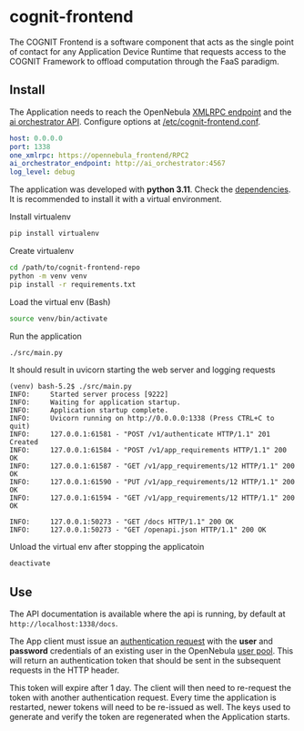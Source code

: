 # cognit-frontend

The COGNIT Frontend  is a software component that acts as the single point of contact for any Application Device Runtime that requests access to the COGNIT Framework to  offload computation through the FaaS paradigm.

## Install

The Application needs to reach the OpenNebula [XMLRPC endpoint](https://docs.opennebula.io/6.8/installation_and_configuration/opennebula_services/oned.html#xml-rpc-server-configuration) and the [ai orchestrator API](https://github.com/SovereignEdgeEU-COGNIT/ai-orchestrator). Configure options at [/etc/cognit-frontend.conf](/share/etc/cognit-frontend.conf).

```yaml
host: 0.0.0.0
port: 1338
one_xmlrpc: https://opennebula_frontend/RPC2
ai_orchestrator_endpoint: http://ai_orchestrator:4567
log_level: debug
```

The application was developed with **python 3.11**. Check the [dependencies](./requirements.txt). It is recommended to install it with a virtual environment.

Install virtualenv

```bash
pip install virtualenv
```

Create virtualenv

```bash
cd /path/to/cognit-frontend-repo
python -m venv venv
pip install -r requirements.txt
```

Load the virtual env (Bash)

```bash
source venv/bin/activate
```

Run the application

```bash
./src/main.py
```

It should result in uvicorn starting the web server and logging requests

```log
(venv) bash-5.2$ ./src/main.py
INFO:     Started server process [9222]
INFO:     Waiting for application startup.
INFO:     Application startup complete.
INFO:     Uvicorn running on http://0.0.0.0:1338 (Press CTRL+C to quit)
INFO:     127.0.0.1:61581 - "POST /v1/authenticate HTTP/1.1" 201 Created
INFO:     127.0.0.1:61584 - "POST /v1/app_requirements HTTP/1.1" 200 OK
INFO:     127.0.0.1:61587 - "GET /v1/app_requirements/12 HTTP/1.1" 200 OK
INFO:     127.0.0.1:61590 - "PUT /v1/app_requirements/12 HTTP/1.1" 200 OK
INFO:     127.0.0.1:61594 - "GET /v1/app_requirements/12 HTTP/1.1" 200 OK

INFO:     127.0.0.1:50273 - "GET /docs HTTP/1.1" 200 OK
INFO:     127.0.0.1:50273 - "GET /openapi.json HTTP/1.1" 200 OK
```

Unload the virtual env after stopping the applicatoin

```bash
deactivate
```

## Use

The API documentation is available where the api is running, by default at `http://localhost:1338/docs`.

The App client must issue an [authentication request](http://localhost:1338/docs#/default/authenticate_v1_authenticate_post) with the **user** and **password** credentials of an existing user in the OpenNebula [user pool](https://docs.opennebula.io/6.10/management_and_operations/users_groups_management/manage_users.html#manage-users-shell). This will return an authentication token that should be sent in the subsequent requests in the HTTP header.

This token will expire after 1 day. The client will then need to re-request the token with another authentication request. Every time the application is restarted, newer tokens will need to be re-issued as well. The keys used to generate and verify the token are regenerated when the Application starts.

